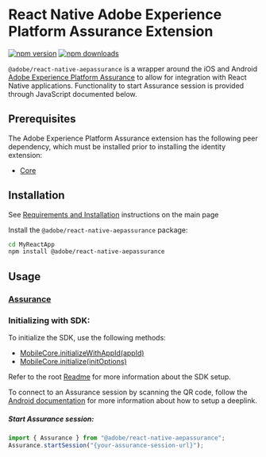 # React Native Adobe Experience Platform Assurance Extension

[![npm version](https://img.shields.io/npm/v/@adobe/react-native-aepassurance?color=green&label=npm%20package)](https://www.npmjs.com/package/@adobe/react-native-aepassurance)
[![npm downloads](https://img.shields.io/npm/dm/@adobe/react-native-aepassurance)](https://www.npmjs.com/package/@adobe/react-native-aepassurance)

`@adobe/react-native-aepassurance` is a wrapper around the iOS and Android [Adobe Experience Platform Assurance](https://developer.adobe.com/client-sdks/documentation/platform-assurance) to allow for integration with React Native applications. Functionality to start Assurance session is provided through JavaScript documented below.

## Prerequisites

The Adobe Experience Platform Assurance extension has the following peer dependency, which must be installed prior to installing the identity extension:

- [Core](../core/README.md)

## Installation

See [Requirements and Installation](https://github.com/adobe/aepsdk-react-native#requirements) instructions on the main page

Install the `@adobe/react-native-aepassurance` package:

```bash
cd MyReactApp
npm install @adobe/react-native-aepassurance
```

## Usage

### [Assurance](https://developer.adobe.com/client-sdks/documentation/platform-assurance/tutorials)

### Initializing with SDK:

To initialize the SDK, use the following methods:
- [MobileCore.initializeWithAppId(appId)](https://github.com/adobe/aepsdk-react-native/tree/main/packages/core#initializewithappid)
- [MobileCore.initialize(initOptions)](https://github.com/adobe/aepsdk-react-native/tree/main/packages/core#initialize)

Refer to the root [Readme](https://github.com/adobe/aepsdk-react-native/blob/main/README.md) for more information about the SDK setup.

To connect to an Assurance session by scanning the QR code, follow the [Android documentation](https://developer.android.com/training/app-links/deep-linking) for more information about how to setup a deeplink.

##### Start Assurance session:

```typescript
import { Assurance } from "@adobe/react-native-aepassurance";
Assurance.startSession("{your-assurance-session-url}");
```
